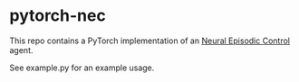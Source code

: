 # pytorch-nec
This repo contains a PyTorch implementation of an [Neural Episodic Control](https://arxiv.org/abs/1703.01988) agent.

See example.py for an example usage.
